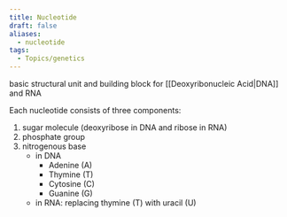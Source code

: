 ```yaml
---
title: Nucleotide
draft: false
aliases:
  - nucleotide
tags:
  - Topics/genetics
---
```

basic structural unit and building block for [[Deoxyribonucleic Acid|DNA]] and RNA

Each nucleotide consists of three components: 
1. sugar molecule (deoxyribose in DNA and ribose in RNA)
2. phosphate group
3. nitrogenous base
	- in DNA
		- Adenine (A)
		- Thymine (T)
		- Cytosine (C)
		- Guanine (G)
	- in RNA: replacing thymine (T) with uracil (U)